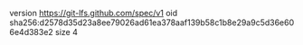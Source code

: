 version https://git-lfs.github.com/spec/v1
oid sha256:d2578d35d23a8ee79026ad61ea378aaf139b58c1b8e29a9c5d36e606e4d383e2
size 4
